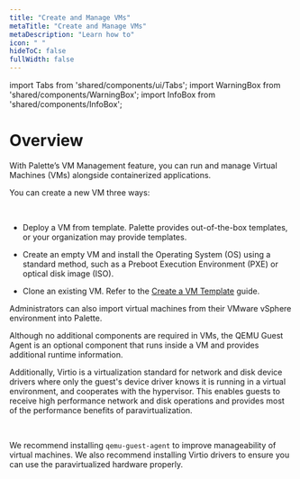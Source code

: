```yaml
---
title: "Create and Manage VMs"
metaTitle: "Create and Manage VMs"
metaDescription: "Learn how to"
icon: " "
hideToC: false
fullWidth: false
---
```


import Tabs from 'shared/components/ui/Tabs';
import WarningBox from 'shared/components/WarningBox';
import InfoBox from 'shared/components/InfoBox';


# Overview

With Palette’s VM Management feature, you can run and manage Virtual Machines (VMs) alongside containerized applications.

You can create a new VM three ways:

<br />

- Deploy a VM from template. Palette provides out-of-the-box templates, or your organization may provide templates.


- Create an empty VM and install the Operating System (OS) using a standard method, such as a Preboot Execution Environment (PXE) or optical disk image (ISO).


- Clone an existing VM. Refer to the [Create a VM Template](/vm-management/create-manage-vm/create-vm-template) guide.

Administrators can also import virtual machines from their VMware vSphere environment into Palette.

Although no additional components are required in VMs, the QEMU Guest Agent is an optional component that runs inside a VM and provides additional runtime information. 

Additionally, Virtio is a virtualization standard for network and disk device drivers where only the guest's device driver knows it is running in a virtual environment, and cooperates with the hypervisor. This enables guests to receive high performance network and disk operations and provides most of the performance benefits of paravirtualization.

<br />

<WarningBox>

We recommend installing ``qemu-guest-agent`` to improve manageability of virtual machines. We also recommend installing Virtio drivers to ensure you can use the paravirtualized hardware properly.

</WarningBox>

<br />

<br />







